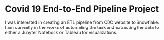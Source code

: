 # Covid 19 End-to-End Pipeline Project
I was interested in creating an ETL pipeline from CDC website to Snowflake. 
I am currently in the works of automating the task and extracting the data to either a Jupyter Notebook or Tableau for visualizations.
